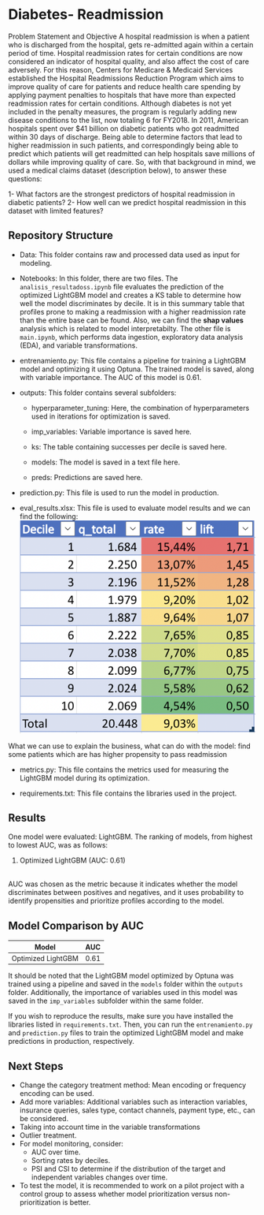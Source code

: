 # Diabetes- Readmission
Problem Statement and Objective A hospital readmission is when a patient who is discharged from the hospital, gets re-admitted again within a certain period of time. Hospital readmission rates for certain conditions are now considered an indicator of hospital quality, and also affect the cost of care adversely. For this reason, Centers for Medicare & Medicaid Services established the Hospital Readmissions Reduction Program which aims to improve quality of care for patients and reduce health care spending by applying payment penalties to hospitals that have more than expected readmission rates for certain conditions. Although diabetes is not yet included in the penalty measures, the program is regularly adding new disease conditions to the list, now totaling 6 for FY2018. In 2011, American hospitals spent over $41 billion on diabetic patients who got readmitted within 30 days of discharge. Being able to determine factors that lead to higher readmission in such patients, and correspondingly being able to predict which patients will get readmitted can help hospitals save millions of dollars while improving quality of care. So, with that background in mind, we used a medical claims dataset (description below), to answer these questions:

1- What factors are the strongest predictors of hospital readmission in diabetic patients?
2- How well can we predict hospital readmission in this dataset with limited features?

## Repository Structure
- Data: This folder contains raw and processed data used as input for modeling.

- Notebooks: In this folder, there are two files. The `analisis_resultadoss.ipynb` file evaluates the prediction of the optimized LightGBM model and creates a KS table to determine how well the model discriminates by decile. It is in this summary table that profiles prone to making a readmission with a higher readmission rate than the entire base can be found. Also, we can find the **shap values** analysis which is related to model interpretabilty. The other file is `main.ipynb`, which performs data ingestion, exploratory data analysis (EDA), and variable transformations.

- entrenamiento.py: This file contains a pipeline for training a LightGBM model and optimizing it using Optuna. The trained model is saved, along with variable importance. The AUC of this model is 0.61.

- outputs: This folder contains several subfolders:

    - hyperparameter_tuning: Here, the combination of hyperparameters used in iterations for optimization is saved.

    - imp_variables: Variable importance is saved here.

    - ks: The table containing successes per decile is saved here.

    - models: The model is saved in a text file here.

    - preds: Predictions are saved here.

- prediction.py: This file is used to run the model in production.

- eval_results.xlsx: This file is used to evaluate model results and we can find the following:
![Alt text](image.png)

What we can use to explain the business, what can do with the model: find some patients which are has higher propensity to pass readmission

- metrics.py: This file contains the metrics used for measuring the LightGBM model during its optimization.

- requirements.txt: This file contains the libraries used in the project.

## Results
One model were evaluated: LightGBM. The ranking of models, from highest to lowest AUC, was as follows:

1. Optimized LightGBM  (AUC: 0.61)

<br> AUC was chosen as the metric because it indicates whether the model discriminates between positives and negatives, and it uses probability to identify propensities and prioritize profiles according to the model.

## Model Comparison by AUC

| Model | AUC |
|--------|-----|
| Optimized LightGBM | 0.61 |

It should be noted that the LightGBM model optimized by Optuna was trained using a pipeline and saved in the `models` folder within the `outputs` folder. Additionally, the importance of variables used in this model was saved in the `imp_variables` subfolder within the same folder.

If you wish to reproduce the results, make sure you have installed the libraries listed in `requirements.txt`. Then, you can run the `entrenamiento.py` and `prediction.py` files to train the optimized LightGBM model and make predictions in production, respectively.

## Next Steps
- Change the category treatment method: Mean encoding or frequency encoding can be used.
- Add more variables: Additional variables such as interaction variables, insurance queries, sales type, contact channels, payment type, etc., can be considered.
- Taking into account time in the variable transformations
- Outlier treatment.
- For model monitoring, consider:
    - AUC over time.
    - Sorting rates by deciles.
    - PSI and CSI to determine if the distribution of the target and independent variables changes over time.
- To test the model, it is recommended to work on a pilot project with a control group to assess whether model prioritization versus non-prioritization is better.
